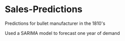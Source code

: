 # Sales-Predictions

Predictions for bullet manufacturer in the 1810's

Used a SARIMA model to forecast one year of demand
